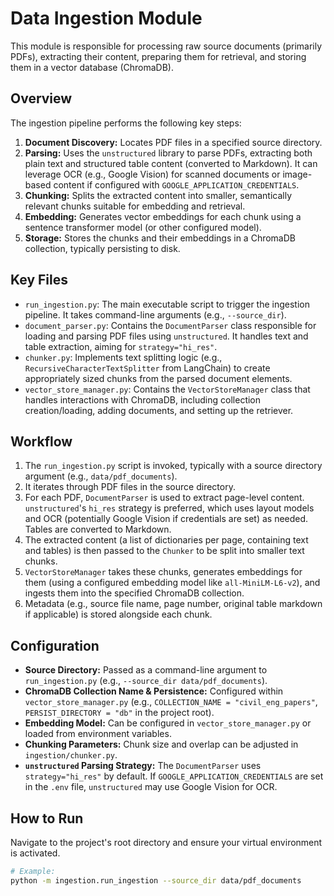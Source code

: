 # Data Ingestion Module

This module is responsible for processing raw source documents (primarily PDFs), extracting their content, preparing them for retrieval, and storing them in a vector database (ChromaDB).

## Overview

The ingestion pipeline performs the following key steps:

1.  **Document Discovery:** Locates PDF files in a specified source directory.
2.  **Parsing:** Uses the `unstructured` library to parse PDFs, extracting both plain text and structured table content (converted to Markdown). It can leverage OCR (e.g., Google Vision) for scanned documents or image-based content if configured with `GOOGLE_APPLICATION_CREDENTIALS`.
3.  **Chunking:** Splits the extracted content into smaller, semantically relevant chunks suitable for embedding and retrieval.
4.  **Embedding:** Generates vector embeddings for each chunk using a sentence transformer model (or other configured model).
5.  **Storage:** Stores the chunks and their embeddings in a ChromaDB collection, typically persisting to disk.

## Key Files

*   `run_ingestion.py`: The main executable script to trigger the ingestion pipeline. It takes command-line arguments (e.g., `--source_dir`).
*   `document_parser.py`: Contains the `DocumentParser` class responsible for loading and parsing PDF files using `unstructured`. It handles text and table extraction, aiming for `strategy="hi_res"`.
*   `chunker.py`: Implements text splitting logic (e.g., `RecursiveCharacterTextSplitter` from LangChain) to create appropriately sized chunks from the parsed document elements.
*   `vector_store_manager.py`: Contains the `VectorStoreManager` class that handles interactions with ChromaDB, including collection creation/loading, adding documents, and setting up the retriever.

## Workflow

1.  The `run_ingestion.py` script is invoked, typically with a source directory argument (e.g., `data/pdf_documents`).
2.  It iterates through PDF files in the source directory.
3.  For each PDF, `DocumentParser` is used to extract page-level content. `unstructured`'s `hi_res` strategy is preferred, which uses layout models and OCR (potentially Google Vision if credentials are set) as needed. Tables are converted to Markdown.
4.  The extracted content (a list of dictionaries per page, containing text and tables) is then passed to the `Chunker` to be split into smaller text chunks.
5.  `VectorStoreManager` takes these chunks, generates embeddings for them (using a configured embedding model like `all-MiniLM-L6-v2`), and ingests them into the specified ChromaDB collection.
6.  Metadata (e.g., source file name, page number, original table markdown if applicable) is stored alongside each chunk.

## Configuration

*   **Source Directory:** Passed as a command-line argument to `run_ingestion.py` (e.g., `--source_dir data/pdf_documents`).
*   **ChromaDB Collection Name & Persistence:** Configured within `vector_store_manager.py` (e.g., `COLLECTION_NAME = "civil_eng_papers"`, `PERSIST_DIRECTORY = "db"` in the project root).
*   **Embedding Model:** Can be configured in `vector_store_manager.py` or loaded from environment variables.
*   **Chunking Parameters:** Chunk size and overlap can be adjusted in `ingestion/chunker.py`.
*   **`unstructured` Parsing Strategy:** The `DocumentParser` uses `strategy="hi_res"` by default. If `GOOGLE_APPLICATION_CREDENTIALS` are set in the `.env` file, `unstructured` may use Google Vision for OCR.

## How to Run

Navigate to the project's root directory and ensure your virtual environment is activated.

```bash
# Example:
python -m ingestion.run_ingestion --source_dir data/pdf_documents